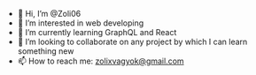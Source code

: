 - 👋 Hi, I’m @Zoli06
- 👀 I’m interested in web developing
- 🌱 I’m currently learning GraphQL and React
- 💞️ I’m looking to collaborate on any project by which I can learn something new
- 📫 How to reach me: zolixvagyok@gmail.com

